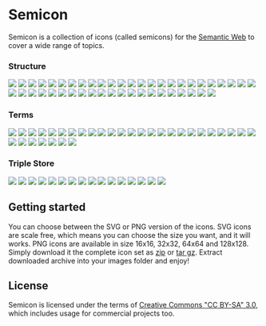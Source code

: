 # Semicon 


Semicon is a collection of icons (called semicons) for the 
[Semantic Web](http://en.wikipedia.org/wiki/Semantic_Web) to cover a wide range
of topics.


### Structure 

![](../../raw/master/png/structure/32/2graphs.png) ![](../../raw/master/misc/images/whitespace.png) 
![](../../raw/master/png/structure/32/add_node.png) ![](../../raw/master/misc/images/whitespace.png) 
![](../../raw/master/png/structure/32/bipartite_graph.png) ![](../../raw/master/misc/images/whitespace.png) 
![](../../raw/master/png/structure/32/bipartite_graph2.png) ![](../../raw/master/misc/images/whitespace.png) 
![](../../raw/master/png/structure/32/blank_node.png) ![](../../raw/master/misc/images/whitespace.png) 
![](../../raw/master/png/structure/32/blank_node2.png) ![](../../raw/master/misc/images/whitespace.png) 
![](../../raw/master/png/structure/32/blank_node3.png) ![](../../raw/master/misc/images/whitespace.png) 
![](../../raw/master/png/structure/32/center.png) ![](../../raw/master/misc/images/whitespace.png) 
![](../../raw/master/png/structure/32/center2.png) ![](../../raw/master/misc/images/whitespace.png) 
![](../../raw/master/png/structure/32/center3.png) ![](../../raw/master/misc/images/whitespace.png) 
![](../../raw/master/png/structure/32/circle.png) ![](../../raw/master/misc/images/whitespace.png) 
![](../../raw/master/png/structure/32/crooked_construction.png) ![](../../raw/master/misc/images/whitespace.png) 
![](../../raw/master/png/structure/32/graph.png) ![](../../raw/master/misc/images/whitespace.png) 
![](../../raw/master/png/structure/32/graph_dots.png) ![](../../raw/master/misc/images/whitespace.png) 
![](../../raw/master/png/structure/32/graph_dots2.png) ![](../../raw/master/misc/images/whitespace.png) 
![](../../raw/master/png/structure/32/graph_dots3.png) ![](../../raw/master/misc/images/whitespace.png) 
![](../../raw/master/png/structure/32/part.png) ![](../../raw/master/misc/images/whitespace.png) 
![](../../raw/master/png/structure/32/star.png) ![](../../raw/master/misc/images/whitespace.png) 
![](../../raw/master/png/structure/32/subgraph_dots.png) ![](../../raw/master/misc/images/whitespace.png) 
![](../../raw/master/png/structure/32/subgraph_dots2.png) ![](../../raw/master/misc/images/whitespace.png) 
![](../../raw/master/png/structure/32/subgraph_dots3.png) ![](../../raw/master/misc/images/whitespace.png) 
![](../../raw/master/png/structure/32/traversing.png) ![](../../raw/master/misc/images/whitespace.png) 
![](../../raw/master/png/structure/32/triple.png) ![](../../raw/master/misc/images/whitespace.png) 


### Terms 

![](../../raw/master/png/terms/32/datacube.png) ![](../../raw/master/misc/images/whitespace.png) 
![](../../raw/master/png/terms/32/dublincore.png) ![](../../raw/master/misc/images/whitespace.png) 
![](../../raw/master/png/terms/32/n_triple.png) ![](../../raw/master/misc/images/whitespace.png) 
![](../../raw/master/png/terms/32/n_triple2.png) ![](../../raw/master/misc/images/whitespace.png) 
![](../../raw/master/png/terms/32/n_triple3.png) ![](../../raw/master/misc/images/whitespace.png) 
![](../../raw/master/png/terms/32/n_triple4.png) ![](../../raw/master/misc/images/whitespace.png) 
![](../../raw/master/png/terms/32/n_triple5.png) ![](../../raw/master/misc/images/whitespace.png) 
![](../../raw/master/png/terms/32/owl.png) ![](../../raw/master/misc/images/whitespace.png) 
![](../../raw/master/png/terms/32/rdf.png) ![](../../raw/master/misc/images/whitespace.png) 
![](../../raw/master/png/terms/32/rdfs.png) ![](../../raw/master/misc/images/whitespace.png) 
![](../../raw/master/png/terms/32/rdfxml.png) ![](../../raw/master/misc/images/whitespace.png) 
![](../../raw/master/png/terms/32/rdfxml2.png) ![](../../raw/master/misc/images/whitespace.png) 
![](../../raw/master/png/terms/32/rdfxml3.png) ![](../../raw/master/misc/images/whitespace.png) 
![](../../raw/master/png/terms/32/sioc.png) ![](../../raw/master/misc/images/whitespace.png) 
![](../../raw/master/png/terms/32/skos.png) ![](../../raw/master/misc/images/whitespace.png) 
![](../../raw/master/png/terms/32/xsd.png) ![](../../raw/master/misc/images/whitespace.png) 


### Triple Store 

![](../../raw/master/png/triplestore/32/export_triple.png) ![](../../raw/master/misc/images/whitespace.png) 
![](../../raw/master/png/triplestore/32/import_triple.png) ![](../../raw/master/misc/images/whitespace.png) 
![](../../raw/master/png/triplestore/32/sparql.png) ![](../../raw/master/misc/images/whitespace.png) 
![](../../raw/master/png/triplestore/32/sparql2.png) ![](../../raw/master/misc/images/whitespace.png) 
![](../../raw/master/png/triplestore/32/sparql3.png) ![](../../raw/master/misc/images/whitespace.png) 
![](../../raw/master/png/triplestore/32/sparql4.png) ![](../../raw/master/misc/images/whitespace.png) 
![](../../raw/master/png/triplestore/32/sparql5.png) ![](../../raw/master/misc/images/whitespace.png) 
![](../../raw/master/png/triplestore/32/sparql6.png) ![](../../raw/master/misc/images/whitespace.png) 


## Getting started

You can choose between the SVG or PNG version of the icons. SVG icons are scale free, which
means you can choose the size you want, and it will works. PNG icons are available
in size 16x16, 32x32, 64x64 and 128x128.
Simply download it the complete icon set as [zip](../../raw/master/downloads/semicon.zip) 
or [tar gz](../../raw/master/downloads/semicon.tar.gz). 
Extract downloaded archive into your images folder and enjoy!


## License

Semicon is licensed under the terms of 
[Creative Commons "CC BY-SA" 3.0](http://creativecommons.org/licenses/by-sa/3.0/deed.en_US), 
which includes usage for commercial projects too.
